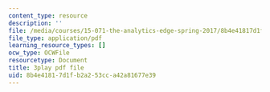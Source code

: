 ```yaml
---
content_type: resource
description: ''
file: /media/courses/15-071-the-analytics-edge-spring-2017/8b4e41817d1fb2a253cca42a81677e39_7MAVWhOUTGU.pdf
file_type: application/pdf
learning_resource_types: []
ocw_type: OCWFile
resourcetype: Document
title: 3play pdf file
uid: 8b4e4181-7d1f-b2a2-53cc-a42a81677e39
---
```

